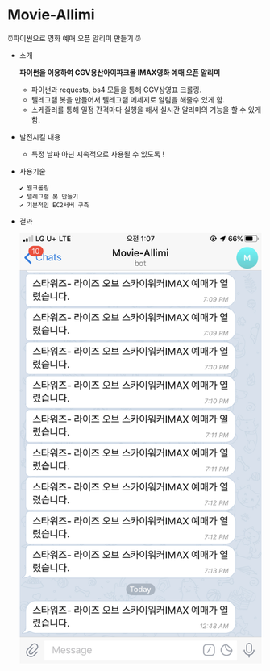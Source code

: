 # Movie-Allimi
⏰파이썬으로 영화 예매 오픈 알리미 만들기 ⏰

- 소개

  **파이썬을 이용하여 CGV용산아이파크몰 IMAX영화 예매 오픈 알리미**

  - 파이썬과 requests, bs4 모듈을 통해 CGV상영표 크롤링.
  - 텔레그램 봇을 만들어서 텔레그램 메세지로 알림을 해줄수 있게 함.
  - 스케줄러를 통해 일정 간격마다 실행을 해서 실시간 알리미의 기능을 할 수 있게 함.

- 발전시킬 내용
  
  - 특정 날짜 아닌 지속적으로 사용될 수 있도록 !



- 사용기술

  ```
  ✔️ 웹크롤링
  ✔️ 텔레그램 봇 만들기
  ✔️ 기본적인 EC2서버 구축
  ```




- 결과

  ![screen1](./ScreenImage/screen1.jpeg)